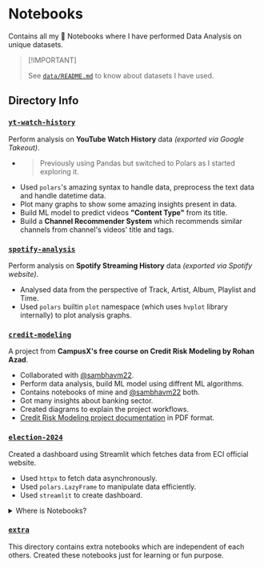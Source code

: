# Notebooks

Contains all my 📓 Notebooks where I have performed Data Analysis on unique datasets.

> \[!IMPORTANT\]
>
> See [`data/README.md`](data/README.md) to know about datasets I have used.

## Directory Info

### [`yt-watch-history`](yt-watch-history/)

Perform analysis on **YouTube Watch History** data _(exported via Google Takeout)_.

- > Previously using Pandas but switched to Polars as I started exploring it.
- Used `polars`'s amazing syntax to handle data, preprocess the text data and handle datetime data.
- Plot many graphs to show some amazing insights present in data.
- Build ML model to predict videos **"Content Type"** from its title.
- Build a **Channel Recommender System** which recommends similar channels from channel's videos' title and tags.

### [`spotify-analysis`](spotify-analysis/)

Perform analysis on **Spotify Streaming History** data _(exported via Spotify website)_.

- Analysed data from the perspective of Track, Artist, Album, Playlist and Time.
- Used `polars` builtin `plot` namespace (which uses `hvplot` library internally) to plot analysis graphs.

### [`credit-modeling`](credit-modeling/)

A project from **CampusX's free course on Credit Risk Modeling by Rohan Azad**.

- Collaborated with [@sambhavm22].
- Perform data analysis, build ML model using diffrent ML algorithms.
- Contains notebooks of mine and [@sambhavm22] both.
- Got many insights about banking sector.
- Created diagrams to explain the project workflows.
- [Credit Risk Modeling project documentation] in PDF format.

[Credit Risk Modeling project documentation]: credit-modeling/docs/DOCUMENTATION.pdf
[@sambhavm22]: https://github.com/sambhavm22

### [`election-2024`](election-2024/)

Created a dashboard using Streamlit which fetches data from ECI official website.

- Used `httpx` to fetch data asynchronously.
- Used `polars.LazyFrame` to manipulate data efficiently.
- Used `streamlit` to create dashboard.

<details>
<summary>Where is Notebooks?</summary>

There are no notebooks present in this project because I've converted those into `.py` scripts because I have to create
a dashboard using it and converted notebook's non-`async` codes into `async` code.

</details>

### [`extra`](extra/)

This directory contains extra notebooks which are independent of each others. Created these notebooks just for learning
or fun purpose.
